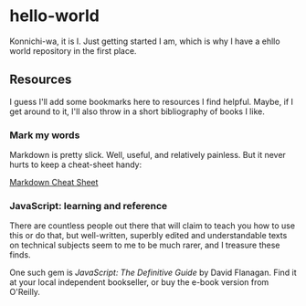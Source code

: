 # hello-world

Konnichi-wa, it is I. Just getting started I am, which is why I have a ehllo world repository in the first place.

## Resources

I guess I'll add some bookmarks here to resources I find helpful. Maybe, if I get around to it, I'll also throw in a short bibliography of books I like.

### Mark my words

Markdown is pretty slick. Well, useful, and relatively painless. But it never hurts to keep a cheat-sheet handy:

[Markdown Cheat Sheet](https://www.markdownguide.org/cheat-sheet/)

### JavaScript: learning and reference

There are countless people out there that will claim to teach you how to use this or do that, but well-written, superbly edited and understandable texts on technical subjects seem to me to be much rarer, and I treasure these finds. 

One such gem is *JavaScript: The Definitive Guide* by David Flanagan. Find it at your local independent bookseller, or buy the e-book version from O'Reilly.